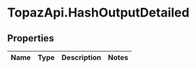 # TopazApi.HashOutputDetailed

## Properties
Name | Type | Description | Notes
------------ | ------------- | ------------- | -------------


